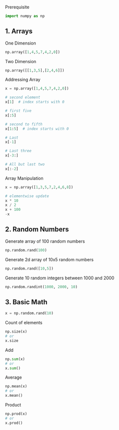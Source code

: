 
Prerequisite
```python
import numpy as np 
```
## 1. Arrays

One Dimension
```python
np.array([1,4,5,7,4,2,0])
```
Two Dimension
```python
np.array([[1,3,5],[2,4,6]])
```
Addressing Array

```python
x = np.array([1,4,5,7,4,2,0])

# second element
x[1]  # index starts with 0

# first five
x[:5]

# second to fifth  
x[1:5]  # index starts with 0

# Last  
x[-1]

# Last three
x[-3:]

# All but last two
x[:-2]

```

Array Manipulation

```python
x = np.array([1,3,5,7,2,4,6,8])

# elementwise update
x * 10
x / 2
x + 100
-x
```


## 2. Random Numbers

Generate array of 100 random numbers
```python
np.random.rand(100)
```
Generate 2d array of 10x5 random numbers
```python
np.random.rand([10,5])
```
Generate 10 random integers between 1000 and 2000
```python
np.random.randint(1000, 2000, 10)
```

## 3. Basic Math
```python
x = np.random.rand(10)
```
Count of elements
```python
np.size(x)
# or
x.size
```

Add
```python
np.sum(x)
# or
x.sum()
```

Average
```python
np.mean(x)
# or
x.mean()
```

Product
```python
np.prod(x)
# or
x.prod()
```



